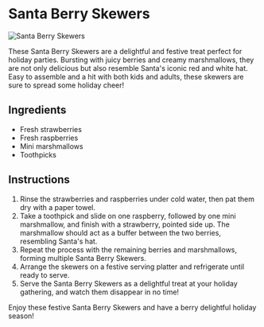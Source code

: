 # Santa Berry Skewers

![Santa Berry Skewers](https://example.com/santa-berry-skewers.jpg)

These Santa Berry Skewers are a delightful and festive treat perfect for holiday parties. Bursting with juicy berries and creamy marshmallows, they are not only delicious but also resemble Santa's iconic red and white hat. Easy to assemble and a hit with both kids and adults, these skewers are sure to spread some holiday cheer!

## Ingredients

- Fresh strawberries
- Fresh raspberries
- Mini marshmallows
- Toothpicks

## Instructions

1. Rinse the strawberries and raspberries under cold water, then pat them dry with a paper towel.
2. Take a toothpick and slide on one raspberry, followed by one mini marshmallow, and finish with a strawberry, pointed side up. The marshmallow should act as a buffer between the two berries, resembling Santa's hat.
3. Repeat the process with the remaining berries and marshmallows, forming multiple Santa Berry Skewers.
4. Arrange the skewers on a festive serving platter and refrigerate until ready to serve.
5. Serve the Santa Berry Skewers as a delightful treat at your holiday gathering, and watch them disappear in no time!

Enjoy these festive Santa Berry Skewers and have a berry delightful holiday season!